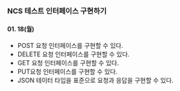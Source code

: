 ### NCS 테스트 인터페이스 구현하기
#### 01. 18(월)

- POST 요청 인터페이스를 구현할 수 있다.
- DELETE 요청 인터페이스를 구현할 수 있다.
- GET 요청 인터페이스를 구현할 수 있다.
- PUT요청 인터페이스를 구현할 수 있다.
- JSON 테이터 타입을 표준으로 요청과 응답을 구현할 수 있다.